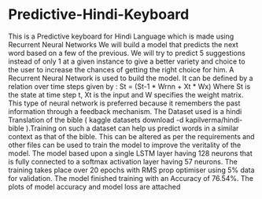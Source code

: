 # Predictive-Hindi-Keyboard
This is a Predictive keyboard for Hindi Language which is made using Recurrent Neural Networks
We will build a model that predicts the next word based on a few of the previous. We will try to predict 5 suggestions instead of only 1 at a given instance to give a better variety and choice to the user to increase the chances of getting the right choice for him.
A Recurrent Neural Network is used to build the model. It can be defined by a relation over time steps given by :
St = (St-1 * Wrnn  +  Xt * Wx)
Where St is the state at time step t, Xt is the input and W specifies the weight matrix.
This type of neural network is preferred because it remembers the past information through a feedback mechanism.
The Dataset used is a hindi Translation of the bible ( kaggle datasets download -d kapilverma/hindi-bible ).Training on such a dataset can help us predict words in a similar context as that of the bible. This can be altered as per the requirements and other files can be used to train the model to improve the veritality of the model.
The model based upon a single LSTM layer having 128 neurons that is fully connected to a softmax activation layer having 57 neurons.
The training takes place over 20 epochs with RMS prop optimiser using 5% data for validation.
The model finished training with an Accuracy of 76.54%.
The plots of model accuracy and model loss are attached 
